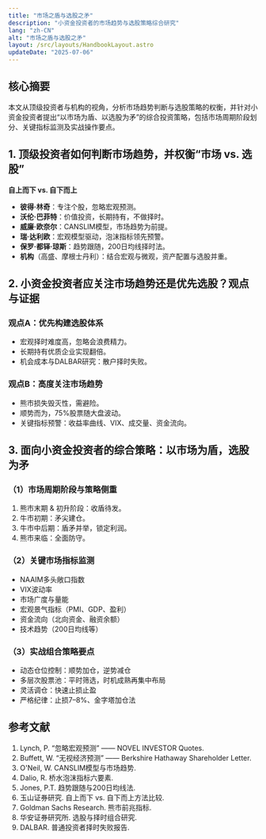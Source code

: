```yaml
---
title: "市场之盾与选股之矛"
description: "小资金投资者的市场趋势与选股策略综合研究"
lang: "zh-CN"
alt: "市场之盾与选股之矛"
layout: /src/layouts/HandbookLayout.astro
updateDate: "2025-07-06"
---
```


## 核心摘要
本文从顶级投资者与机构的视角，分析市场趋势判断与选股策略的权衡，并针对小资金投资者提出“以市场为盾、以选股为矛”的综合投资策略，包括市场周期阶段划分、关键指标监测及实战操作要点。

## 1. 顶级投资者如何判断市场趋势，并权衡“市场 vs. 选股”
**自上而下 vs. 自下而上**  
- **彼得·林奇**：专注个股，忽略宏观预测。  
- **沃伦·巴菲特**：价值投资，长期持有，不做择时。  
- **威廉·欧奈尔**：CANSLIM模型，市场趋势为前提。  
- **瑞·达利欧**：宏观模型驱动，泡沫指标领先预警。  
- **保罗·都铎·琼斯**：趋势跟随，200日均线择时法。  
- **机构**（高盛、摩根士丹利）：结合宏观与微观，资产配置与选股并重。

## 2. 小资金投资者应关注市场趋势还是优先选股？观点与证据
### 观点A：优先构建选股体系  
- 宏观择时难度高，忽略会浪费精力。  
- 长期持有优质企业实现翻倍。  
- 机会成本与DALBAR研究：散户择时失败。

### 观点B：高度关注市场趋势  
- 熊市损失毁灭性，需避险。  
- 顺势而为，75%股票随大盘波动。  
- 关键指标预警：收益率曲线、VIX、成交量、资金流向。

## 3. 面向小资金投资者的综合策略：以市场为盾，选股为矛
### （1）市场周期阶段与策略侧重  
1. 熊市末期 & 初升阶段：收盾待发。  
2. 牛市初期：矛尖建仓。  
3. 牛市中后期：盾矛并举，锁定利润。  
4. 熊市来临：全面防守。  

### （2）关键市场指标监测  
- NAAIM多头敞口指数  
- VIX波动率  
- 市场广度与量能  
- 宏观景气指标（PMI、GDP、盈利）  
- 资金流向（北向资金、融资余额）  
- 技术趋势（200日均线等）  

### （3）实战组合策略要点  
- 动态仓位控制：顺势加仓，逆势减仓  
- 多层次股票池：平时筛选，时机成熟再集中布局  
- 灵活调仓：快速止损止盈  
- 严格纪律：止损7–8%、金字塔加仓法  

## 参考文献
1. Lynch, P. “忽略宏观预测” —— NOVEL INVESTOR Quotes.  
2. Buffett, W. “无视经济预测” —— Berkshire Hathaway Shareholder Letter.  
3. O'Neil, W. CANSLIM模型与市场趋势.  
4. Dalio, R. 桥水泡沫指标六要素.  
5. Jones, P.T. 趋势跟随与200日均线法.  
6. 玉山证券研究. 自上而下 vs. 自下而上方法比较.  
7. Goldman Sachs Research. 熊市前兆指标.  
8. 华安证券研究所. 选股与择时组合研究.  
9. DALBAR. 普通投资者择时失败报告.
